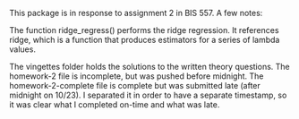 This package is in response to assignment 2 in BIS 557. A few notes:

The function ridge\_regress() performs the ridge regression. It
references ridge, which is a function that produces estimators for a
series of lambda values.

The vingettes folder holds the solutions to the written theory
questions. The homework-2 file is incomplete, but was pushed before
midnight. The homework-2-complete file is complete but was submitted
late (after midnight on 10/23). I separated it in order to have a
separate timestamp, so it was clear what I completed on-time and what
was late.
